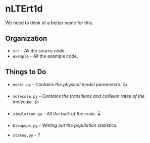 # nLTErt1d

We need to think of a better name for this.

## Organization

* `src` - All the source code.
* `example` - All the example code.

## Things to Do

* `model.py` - _Contains the physical model parameters._ :thumbsup:

* `molecule.py` - _Contains the transitions and collision rates of the molecule._ :thumbsup:

* `simulation.py` - _All the bulk of the code._ :hourglass:

* `blowpops.py` - _Writing out the population statistics._

* `stateq.py` - _?_
